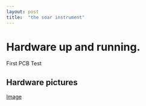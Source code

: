 ```yaml
---
layout: post
title:  "the soar instrument"
---
```


# Hardware up and running. 

First PCB Test


## Hardware pictures
[Image](media/20201123_first_hardware_picture.jpg)
